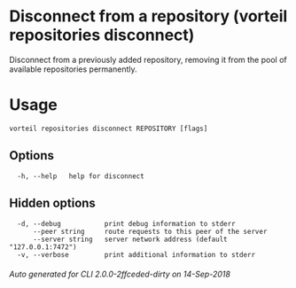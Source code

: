 # Disconnect from a repository (vorteil repositories disconnect)

Disconnect from a previously added repository, removing it from the pool of
available repositories permanently.

# Usage

```
vorteil repositories disconnect REPOSITORY [flags]
```

## Options

```
  -h, --help   help for disconnect
```

## Hidden options

```
  -d, --debug           print debug information to stderr
      --peer string     route requests to this peer of the server
      --server string   server network address (default "127.0.0.1:7472")
  -v, --verbose         print additional information to stderr
```


###### Auto generated for CLI 2.0.0-2ffceded-dirty on 14-Sep-2018
